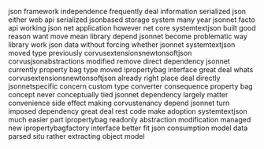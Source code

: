 json framework independence frequently deal information serialized json either web api serialized jsonbased storage system many year jsonnet facto api working json net application however net core systemtextjson built good reason want move mean library depend jsonnet become problematic way library work json data without forcing whether jsonnet systemtextjson moved type previously corvusextensionsnewtonsoftjson corvusjsonabstractions modified remove direct dependency jsonnet currently property bag type moved ipropertybag interface great deal whats corvusextensionsnewtonsoftjson already right place deal directly jsonnetspecific concern custom type converter consequence property bag concept never conceptually tied jsonnet dependency largely matter convenience side effect making corvustenancy depend jsonnet turn imposed dependency great deal rest code make adoption systemtextjson much easier part ipropertybag readonly abstraction modification managed new ipropertybagfactory interface better fit json consumption model data parsed situ rather extracting object model